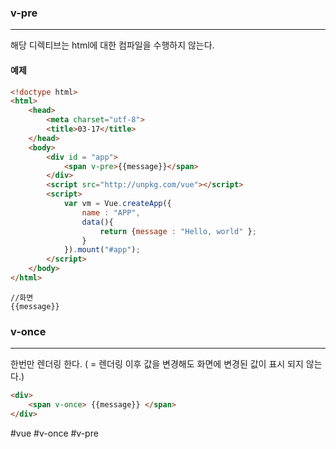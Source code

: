 ### v-pre
---
해당 디렉티브는 html에 대한 컴파일을 수행하지 않는다.
#### 예제
```html
<!doctype html>
<html>
	<head>
		<meta charset="utf-8">
		<title>03-17</title>
	</head>
	<body>
		<div id = "app">
			<span v-pre>{{message}}</span>
		</div>
		<script src="http://unpkg.com/vue"></script>
		<script>
			var vm = Vue.createApp({
				name : "APP",
				data(){
					return {message : "Hello, world" };
				}
			}).mount("#app");
		</script>
	</body>
</html>
```
```화면
//화면
{{message}}
```

### v-once
---
한번만 렌더링 한다. ( = 렌더링 이후 값을 변경해도 화면에 변경된 값이 표시 되지 않는다.)
```html
<div>
	<span v-once> {{message}} </span>
</div>
```

#vue 
#v-once
#v-pre
